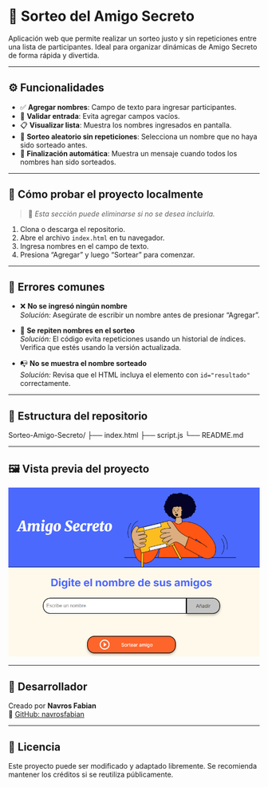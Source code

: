 # 🎁 Sorteo del Amigo Secreto

Aplicación web que permite realizar un sorteo justo y sin repeticiones entre una lista de participantes. Ideal para organizar dinámicas de Amigo Secreto de forma rápida y divertida.

---

## ⚙️ Funcionalidades

- ✅ **Agregar nombres**: Campo de texto para ingresar participantes.
- 🚫 **Validar entrada**: Evita agregar campos vacíos.
- 📋 **Visualizar lista**: Muestra los nombres ingresados en pantalla.
- 🎲 **Sorteo aleatorio sin repeticiones**: Selecciona un nombre que no haya sido sorteado antes.
- 🏁 **Finalización automática**: Muestra un mensaje cuando todos los nombres han sido sorteados.

---

## 🧪 Cómo probar el proyecto localmente

> 📝 *Esta sección puede eliminarse si no se desea incluirla.*

1. Clona o descarga el repositorio.
2. Abre el archivo `index.html` en tu navegador.
3. Ingresa nombres en el campo de texto.
4. Presiona “Agregar” y luego “Sortear” para comenzar.

---

## 🐞 Errores comunes

- ❌ **No se ingresó ningún nombre**  
  *Solución:* Asegúrate de escribir un nombre antes de presionar “Agregar”.

- 🔁 **Se repiten nombres en el sorteo**  
  *Solución:* El código evita repeticiones usando un historial de índices. Verifica que estés usando la versión actualizada.

- 📭 **No se muestra el nombre sorteado**  
  *Solución:* Revisa que el HTML incluya el elemento con `id="resultado"` correctamente.

---

## 📁 Estructura del repositorio

Sorteo-Amigo-Secreto/ ├── index.html ├── script.js └── README.md


---

## 🖼️ Vista previa del proyecto


![Vista previa del juego](imagenjuegoamigosecreto.png)

---

## 👤 Desarrollador

Creado por **Navros Fabian**  
🔗 [GitHub: navrosfabian](https://github.com/navrosfabian)

---

## 📄 Licencia

Este proyecto puede ser modificado y adaptado libremente. Se recomienda mantener los créditos si se reutiliza públicamente.
